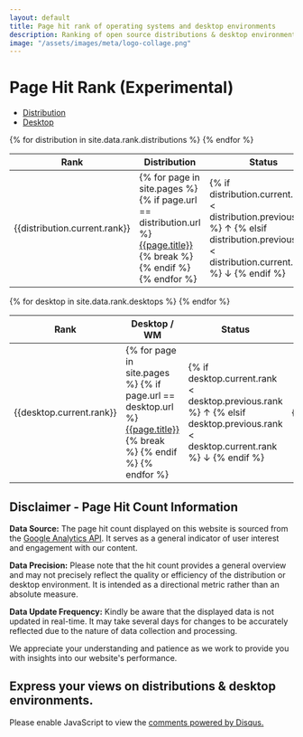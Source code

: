 ```yaml
--- 
layout: default
title: Page hit rank of operating systems and desktop environments
description: Ranking of open source distributions & desktop environments, based on the number of page hits each distribution & desktop environment received in prevoius month.
image: "/assets/images/meta/logo-collage.png"
---
```

<div class="distribution">
    <h1>Page Hit Rank (Experimental)</h1>
    <div class="row">
        <div class="col-md-8 order-md-1">
            <ul class="nav nav-tabs" id="myTab" role="tablist">
                <li class="nav-item">
                    <a class="nav-link active" id="distribution-tab" data-toggle="tab" href="#distribution" role="tab" aria-controls="nav-distribution" aria-selected="true">Distribution</a>
                </li>
                <li class="nav-item">
                    <a class="nav-link" id="desktop-tab" data-toggle="tab" href="#desktop" role="tab" aria-controls="nav-desktop" aria-selected="false">Desktop</a>
                </li>
            </ul>
            <div class="tab-content" id="nav-tabContent">
            <table role="tabpanel" class="table table-sm tab-pane fade show active" id="distribution">
                <thead>
                    <tr>
                        <th>Rank</th>
                        <th>Distribution</th>
                        <th>Status</th>
                        <th class="text-right">Page Views</th>
                    </tr>
                </thead>
                <tbody>
                    {% for distribution in site.data.rank.distributions %}
                    <tr>
                        <td>{{distribution.current.rank}}</td>
                        <td>
                            {% for page in site.pages %}
                                {% if page.url == distribution.url %}
                                    <a href="{{page.url}}">{{page.title}}</a>
                                    {% break %}
                                {% endif %}
                            {% endfor %}
                        </td>
                        <td>
                            {% if distribution.current.rank < distribution.previous.rank %}
                            <span title="Previous rank {{distribution.previous.rank}}" class="text-success"> &uarr;</span>
                            {% elsif distribution.previous.rank < distribution.current.rank %}
                            <span title="Previous rank {{distribution.previous.rank}}" class="text-danger"> &darr;</span>
                            {% endif %}
                        </td>
                        <td class="text-right">{{distribution.current.count}}</td>
                    </tr>
                    {% endfor %}
                </tbody>
            </table>
            <table role="tabpanel" class="table table-sm tab-pane fade" id="desktop">
                <thead>
                    <tr>
                        <th>Rank</th>
                        <th>Desktop / WM</th>
                        <th>Status</th>
                        <th class="text-right">Page Views</th>
                    </tr>
                </thead>
                <tbody>
                    {% for desktop in site.data.rank.desktops %}
                    <tr>
                        <td>{{desktop.current.rank}}</td>
                        <td>
                            {% for page in site.pages %}
                                {% if page.url == desktop.url %}
                                    <a href="{{page.url}}">{{page.title}}</a>
                                    {% break %}
                                {% endif %}
                            {% endfor %}
                        </td>
                        <td>
                            {% if desktop.current.rank < desktop.previous.rank %}
                            <span title="Previous rank {{desktop.previous.rank}}" class="text-success"> &uarr;</span>
                            {% elsif desktop.previous.rank < desktop.current.rank %}
                            <span title="Previous rank {{desktop.previous.rank}}" class="text-danger"> &darr;</span>
                            {% endif %}
                        </td>
                        <td class="text-right">{{desktop.current.count}}</td>
                    </tr>
                    {% endfor %}
                </tbody>
            </table>
            </div>
        </div>
        <div class="col-md-2 order-md-0"></div>
        <div class="col-md-2 order-md-2"></div>
    </div>
    <script async src="https://pagead2.googlesyndication.com/pagead/js/adsbygoogle.js"></script>
    <!-- post body2 -->
    <ins class="adsbygoogle"
         style="display:block"
         data-ad-client="ca-pub-6380671811722843"
         data-ad-slot="9117305104"
         data-ad-format="auto"
         data-full-width-responsive="true"></ins>
    <script>
         (adsbygoogle = window.adsbygoogle || []).push({});
    </script>
    <div class="alert alert-info">
        <h2>Disclaimer - Page Hit Count Information</h2>
    <p><strong>Data Source:</strong> The page hit count displayed on this website is sourced from the <a href="https://developers.google.com/analytics/">Google Analytics API</a>. It serves as a general indicator of user interest and engagement with our content.</p>
    <p><strong>Data Precision:</strong> Please note that the hit count provides a general overview and may not precisely reflect the quality or efficiency of the distribution or desktop environment. It is intended as a directional metric rather than an absolute measure.</p>
    <p><strong>Data Update Frequency:</strong> Kindly be aware that the displayed data is not updated in real-time. It may take several days for changes to be accurately reflected due to the nature of data collection and processing.</p>
    <p>We appreciate your understanding and patience as we work to provide you with insights into our website's performance.</p>
    </div>
    <h2>Express your views on distributions & desktop environments.</h2>
    <div id="disqus_thread"></div>
        <script>
            (function() {
                var d = document, s = d.createElement('script');
                s.src = 'https://theopensourcefeed.disqus.com/embed.js';
                s.setAttribute('data-timestamp', +new Date());
                (d.head || d.body).appendChild(s);
            })();
        </script>
    <noscript>Please enable JavaScript to view the <a href="https://disqus.com/?ref_noscript">comments powered by Disqus.</a></noscript>
</div>
